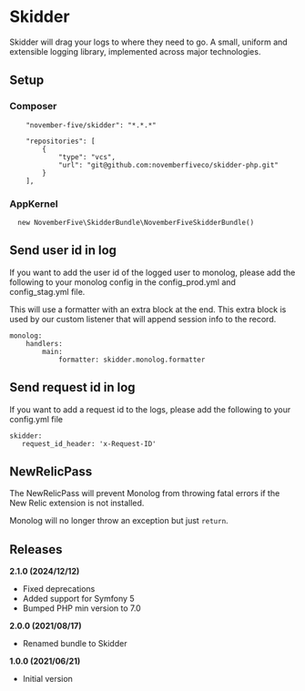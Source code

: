 Skidder
==============================

Skidder will drag your logs to where they need to go. A small, uniform and extensible logging library, implemented across major technologies.

Setup
-----
### Composer

        "november-five/skidder": "*.*.*"

        "repositories": [
            {
                "type": "vcs",
                "url": "git@github.com:novemberfiveco/skidder-php.git"
            }
        ],

### AppKernel

      new NovemberFive\SkidderBundle\NovemberFiveSkidderBundle()


Send user id in log
-------------------

If you want to add the user id of the logged user to monolog, please add the following to your monolog config in the config_prod.yml and config_stag.yml file.

This will use a formatter with an extra block at the end. This extra block is used by our custom listener that will append session info to the record.

    monolog:
        handlers:
            main:
                formatter: skidder.monolog.formatter
                
Send request id in log
----------------------

If you want to add a request id to the logs, please add the following to your config.yml file
 
    skidder: 
       request_id_header: 'x-Request-ID'
                
NewRelicPass
-------------------
The NewRelicPass will prevent Monolog from throwing fatal errors if the New Relic extension is not installed.

Monolog will no longer throw an exception but just `return`. 


Releases
-------------------
__2.1.0 (2024/12/12)__
* Fixed deprecations
* Added support for Symfony 5
* Bumped PHP min version to 7.0

__2.0.0 (2021/08/17)__
* Renamed bundle to Skidder

__1.0.0 (2021/06/21)__
* Initial version
